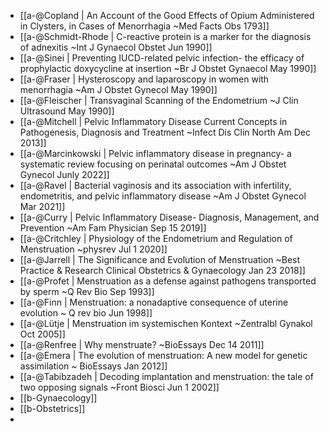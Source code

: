- [[a-@Copland | An Account of the Good Effects of Opium Administered in Clysters, in Cases of Menorrhagia ~Med Facts Obs 1793]]
- [[a-@Schmidt-Rhode | C-reactive protein is a marker for the diagnosis of adnexitis ~Int J Gynaecol Obstet Jun 1990]]
- [[a-@Sinei | Preventing IUCD-related pelvic infection- the efficacy of prophylactic doxycycline at insertion ~Br J Obstet Gynaecol May 1990]]
- [[a-@Fraser | Hysteroscopy and laparoscopy in women with menorrhagia ~Am J Obstet Gynecol May 1990]]
- [[a-@Fleischer | Transvaginal Scanning of the Endometrium ~J Clin Ultrasound May 1990]]
- [[a-@Mitchell | Pelvic Inflammatory Disease Current Concepts in Pathogenesis, Diagnosis and Treatment ~Infect Dis Clin North Am Dec 2013]]
- [[a-@Marcinkowski | Pelvic inflammatory disease in pregnancy- a systematic review focusing on perinatal outcomes ~Am J Obstet Gynecol Junly 2022]]
- [[a-@Ravel | Bacterial vaginosis and its association with infertility, endometritis, and pelvic inflammatory disease ~Am J Obstet Gynecol Mar 2021]]
- [[a-@Curry | Pelvic Inflammatory Disease- Diagnosis, Management, and Prevention ~Am Fam Physician Sep 15 2019]]
- [[a-@Critchley | Physiology of the Endometrium and Regulation of Menstruation ~physrev Jul 1 2020]]
- [[a-@Jarrell | The Significance and Evolution of Menstruation ~Best Practice & Research Clinical Obstetrics & Gynaecology Jan 23 2018]]
- [[a-@Profet | Menstruation as a defense against pathogens transported by sperm ~Q Rev Bio Sep 1993]]
- [[a-@Finn | Menstruation: a nonadaptive consequence of uterine evolution ~ Q rev bio Jun 1998]]
- [[a-@Lütje | Menstruation im systemischen Kontext ~Zentralbl Gynakol Oct 2005]]
- [[a-@Renfree | Why menstruate? ~BioEssays Dec 14 2011]]
- [[a-@Emera | The evolution of menstruation: A new model for genetic assimilation ~ BioEssays Jan 2012]]
- [[a-@Tabibzadeh | Decoding implantation and menstruation: the tale of two opposing signals ~Front Biosci Jun 1 2002]]
- [[b-Gynaecology]]
- [[b-Obstetrics]]
-